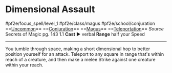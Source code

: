# Dimensional Assault
#pf2e/focus_spell/level_1 #pf2e/class/magus #pf2e/school/conjuration 
==[Uncommon](Uncommon.md)== ==[Conjuration](Conjuration.md)== ==[Magus](Magus.md)== ==[Teleportation](Teleportation.md)==
*Source* Secrets of Magic pg. 143 1.1
**Cast** ► verbal
**Range** half your Speed

---
You tumble through space, making a short dimensional hop to better position yourself for an attack. Teleport to any square in range that's within reach of a creature, and then make a melee Strike against one creature within your reach.